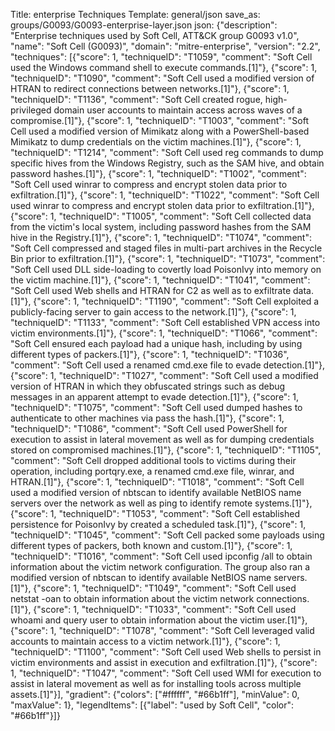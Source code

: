 Title: enterprise Techniques
Template: general/json
save_as: groups/G0093/G0093-enterprise-layer.json
json: {"description": "Enterprise techniques used by Soft Cell, ATT&CK group G0093 v1.0", "name": "Soft Cell (G0093)", "domain": "mitre-enterprise", "version": "2.2", "techniques": [{"score": 1, "techniqueID": "T1059", "comment": "Soft Cell used the Windows command shell to execute commands.[1]"}, {"score": 1, "techniqueID": "T1090", "comment": "Soft Cell used a modified version of HTRAN to redirect connections between networks.[1]"}, {"score": 1, "techniqueID": "T1136", "comment": "Soft Cell created rogue, high-privileged domain user accounts to maintain access across waves of a compromise.[1]"}, {"score": 1, "techniqueID": "T1003", "comment": "Soft Cell used a modified version of Mimikatz along with a PowerShell-based Mimikatz to dump credentials on the victim machines.[1]"}, {"score": 1, "techniqueID": "T1214", "comment": "Soft Cell used reg commands to dump specific hives from the Windows Registry, such as the SAM hive, and obtain password hashes.[1]"}, {"score": 1, "techniqueID": "T1002", "comment": "Soft Cell used winrar to compress and encrypt stolen data prior to exfiltration.[1]"}, {"score": 1, "techniqueID": "T1022", "comment": "Soft Cell used winrar to compress and encrypt stolen data prior to exfiltration.[1]"}, {"score": 1, "techniqueID": "T1005", "comment": "Soft Cell collected data from the victim's local system, including password hashes from the SAM hive in the Registry.[1]"}, {"score": 1, "techniqueID": "T1074", "comment": "Soft Cell compressed and staged files in multi-part archives in the Recycle Bin prior to exfiltration.[1]"}, {"score": 1, "techniqueID": "T1073", "comment": "Soft Cell used DLL side-loading to covertly load PoisonIvy into memory on the victim machine.[1]"}, {"score": 1, "techniqueID": "T1041", "comment": "Soft Cell used Web shells and HTRAN for C2 as well as to exfiltrate data.[1]"}, {"score": 1, "techniqueID": "T1190", "comment": "Soft Cell exploited a publicly-facing server to gain access to the network.[1]"}, {"score": 1, "techniqueID": "T1133", "comment": "Soft Cell established VPN access into victim environments.[1]"}, {"score": 1, "techniqueID": "T1066", "comment": "Soft Cell ensured each payload had a unique hash, including by using different types of packers.[1]"}, {"score": 1, "techniqueID": "T1036", "comment": "Soft Cell used a renamed cmd.exe file to evade detection.[1]"}, {"score": 1, "techniqueID": "T1027", "comment": "Soft Cell used a modified version of HTRAN in which they obfuscated strings such as debug messages in an apparent attempt to evade detection.[1]"}, {"score": 1, "techniqueID": "T1075", "comment": "Soft Cell used dumped hashes to authenticate to other machines via pass the hash.[1]"}, {"score": 1, "techniqueID": "T1086", "comment": "Soft Cell used PowerShell for execution to assist in lateral movement as well as for dumping credentials stored on compromised machines.[1]"}, {"score": 1, "techniqueID": "T1105", "comment": "Soft Cell dropped additional tools to victims during their operation, including portqry.exe, a renamed cmd.exe file, winrar, and HTRAN.[1]"}, {"score": 1, "techniqueID": "T1018", "comment": "Soft Cell used a modified version of nbtscan to identify available NetBIOS name servers over the network as well as ping to identify remote systems.[1]"}, {"score": 1, "techniqueID": "T1053", "comment": "Soft Cell established persistence for PoisonIvy by created a scheduled task.[1]"}, {"score": 1, "techniqueID": "T1045", "comment": "Soft Cell packed some payloads using different types of packers, both known and custom.[1]"}, {"score": 1, "techniqueID": "T1016", "comment": "Soft Cell used ipconfig /all to obtain information about the victim network configuration. The group also ran a modified version of nbtscan to identify available NetBIOS name servers.[1]"}, {"score": 1, "techniqueID": "T1049", "comment": "Soft Cell used netstat -oan to obtain information about the victim network connections.[1]"}, {"score": 1, "techniqueID": "T1033", "comment": "Soft Cell used whoami and query user to obtain information about the victim user.[1]"}, {"score": 1, "techniqueID": "T1078", "comment": "Soft Cell leveraged valid accounts to maintain access to a victim network.[1]"}, {"score": 1, "techniqueID": "T1100", "comment": "Soft Cell used Web shells to persist in victim environments and assist in execution and exfiltration.[1]"}, {"score": 1, "techniqueID": "T1047", "comment": "Soft Cell used WMI for execution to assist in lateral movement as well as for installing tools across multiple assets.[1]"}], "gradient": {"colors": ["#ffffff", "#66b1ff"], "minValue": 0, "maxValue": 1}, "legendItems": [{"label": "used by Soft Cell", "color": "#66b1ff"}]}
